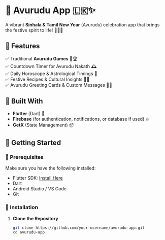 # 🎉 Avurudu App 🇱🇰✨  

A vibrant **Sinhala & Tamil New Year** (Avurudu) celebration app that brings the festive spirit to life! 🎊🏮🥁  

## 🌟 Features  
✅ Traditional **Avurudu Games** 🎯🏆  
✅ Countdown Timer for Avurudu Nakath 🕰️  
✅ Daily Horoscope & Astrological Timings 🔮  
✅ Festive Recipes & Cultural Insights 🍛🥥  
✅ Avurudu Greeting Cards & Custom Messages 📜🎨  

## 📱 Built With  
- **Flutter** (Dart) 🚀  
- **Firebase** (for authentication, notifications, or database if used) 🔥  
- **GetX** (State Management) 📦  

## 🚀 Getting Started  

### 🔧 Prerequisites  
Make sure you have the following installed:  
- Flutter SDK: [Install Here](https://flutter.dev/docs/get-started/install)  
- Dart  
- Android Studio / VS Code  
- Git  

### 🔽 Installation  

1. **Clone the Repository**  
   ```sh
   git clone https://github.com/your-username/avurudu-app.git
   cd avurudu-app
